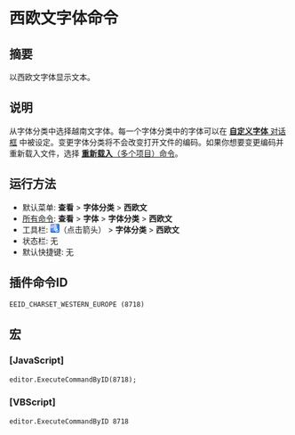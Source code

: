 # 西欧文字体命令

## 摘要

以西欧文字体显示文本。

## 说明

从字体分类中选择越南文字体。每一个字体分类中的字体可以在 [**自定义字体** 对话框](../../dlg/properties/font/index) 中被设定。变更字体分类将不会改变打开文件的编码。如果你想要变更编码并重新载入文件，选择 [**重新载入**（多个项目）命令](../file/file_reload_defined)。

## 运行方法

- 默认菜单: **查看** \> **字体分类** \> **西欧文**
- [所有命令](../tools/all_commands): **查看** \> **字体** >
**字体分类** \> **西欧文**
- 工具栏: ![](../../images/fontpopup.png)（点击箭头） \> **字体分类** \> **西欧文**
- 状态栏: 无
- 默认快捷键: 无

## 插件命令ID

```
EEID_CHARSET_WESTERN_EUROPE (8718)
```

## 宏

### \[JavaScript\]

```
editor.ExecuteCommandByID(8718);
```

### \[VBScript\]

```
editor.ExecuteCommandByID 8718
```
